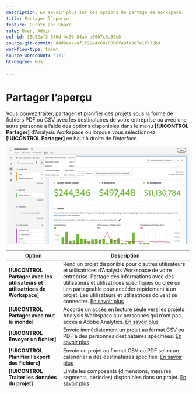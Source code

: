 ```yaml
---
description: En savoir plus sur les options de partage de Workspace.
title: Partager l’aperçu
feature: Curate and Share
role: User, Admin
exl-id: 38b92af3-646d-4c30-84ab-a0007c0a39e8
source-git-commit: d4d0eeac4f1f29e4c68e80b6fa0fe987a1fb32b9
workflow-type: tm+mt
source-wordcount: '171'
ht-degree: 66%

---
```


# Partager l’aperçu

Vous pouvez traiter, partager et planifier des projets sous la forme de fichiers PDF ou CSV avec les destinataires de votre entreprise ou avec une autre personne à l’aide des options disponibles dans le menu **[!UICONTROL Partager]** d’Analysis Workspace ou lorsque vous sélectionnez **[!UICONTROL Partager]** en haut à droite de l’interface.

![Options de partage](assets/share-options.png)

| Option | Description |
|---|---|
| **[!UICONTROL Partager avec les utilisateurs et utilisatrices de Workspace]** | Rend un projet disponible pour d’autres utilisateurs et utilisatrices d’Analysis Workspace de votre entreprise. Partage des informations avec des utilisateurs et utilisatrices spécifiques ou crée un lien partageable pour accéder rapidement à un projet. Les utilisateurs et utilisatrices doivent se connecter. [En savoir plus](/help/analyze/analysis-workspace/curate-share/share-projects.md) |
| **[!UICONTROL Partager avec tout le monde]** | Accorde un accès en lecture seule vers les projets Analysis Workspace aux personnes qui n’ont pas accès à Adobe Analytics. [En savoir plus](/help/analyze/analysis-workspace/curate-share/share-projects.md) |
| **[!UICONTROL Envoyer un fichier]** | Envoie immédiatement un projet au format CSV ou PDF à des personnes destinataires spécifiées. [En savoir plus](/help/analyze/analysis-workspace/curate-share/t-schedule-report.md) |
| **[!UICONTROL Planifier l’export des fichiers]** | Envoie un projet au format CSV ou PDF selon un calendrier à des destinataires spécifiés. [En savoir plus](/help/analyze/analysis-workspace/curate-share/t-schedule-report.md) |
| **[!UICONTROL Traiter les données du projet]** | Limite les composants (dimensions, mesures, segments, périodes) disponibles dans un projet. [En savoir plus](/help/analyze/analysis-workspace/curate-share/curate.md) |
